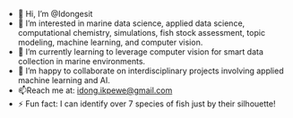 - 👋 Hi, I’m @Idongesit
- 👀 I’m interested in marine data science, applied data science, computational chemistry, simulations, fish stock assessment, topic modeling, machine learning, and computer vision.
- 🌱 I’m currently learning to leverage computer vision for smart data collection in marine environments.
- 💞️ I’m happy to collaborate on interdisciplinary projects involving applied machine learning and AI.
- 📫Reach me at: idong.ikpewe@gmail.com
- ⚡ Fun fact: I can identify over 7 species of fish just by their silhouette!



<!---
Idongsit/Idongsit is a ✨ special ✨ repository because its `README.md` (this file) appears on your GitHub profile.
You can click the Preview link to take a look at your changes.
--->
